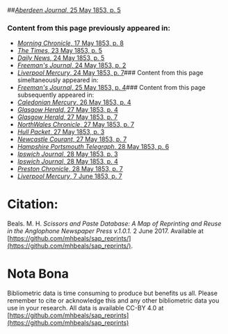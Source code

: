 ##[*Aberdeen Journal*, 25 May 1853, p. 5](https://mhbeals.github.io/sap_html/Aberdeen-Journal/Aberdeen-Journal-25-May-1853-p-5)

### Content from this page previously appeared in:
+ [*Morning Chronicle*, 17 May 1853, p. 8](https://mhbeals.github.io/sap_html/Morning-Chronicle/Morning-Chronicle-17-May-1853-p-8)
+ [*The Times*, 23 May 1853, p. 5](https://mhbeals.github.io/sap_html/The-Times/The-Times-23-May-1853-p-5)
+ [*Daily News*, 24 May 1853, p. 5](https://mhbeals.github.io/sap_html/Daily-News/Daily-News-24-May-1853-p-5)
+ [*Freeman's Journal*, 24 May 1853, p. 2](https://mhbeals.github.io/sap_html/Freeman's-Journal/Freeman's-Journal-24-May-1853-p-2)
+ [*Liverpool Mercury*, 24 May 1853, p. 7](https://mhbeals.github.io/sap_html/Liverpool-Mercury/Liverpool-Mercury-24-May-1853-p-7)### Content from this page simeltaneously appeared in:
+ [*Freeman's Journal*, 25 May 1853, p. 4](https://mhbeals.github.io/sap_html/Freeman's-Journal/Freeman's-Journal-25-May-1853-p-4)### Content from this page subsequently appeared in:
+ [*Caledonian Mercury*, 26 May 1853, p. 4](https://mhbeals.github.io/sap_html/Caledonian-Mercury/Caledonian-Mercury-26-May-1853-p-4)
+ [*Glasgow Herald*, 27 May 1853, p. 4](https://mhbeals.github.io/sap_html/Glasgow-Herald/Glasgow-Herald-27-May-1853-p-4)
+ [*Glasgow Herald*, 27 May 1853, p. 7](https://mhbeals.github.io/sap_html/Glasgow-Herald/Glasgow-Herald-27-May-1853-p-7)
+ [*NorthWales Chronicle*, 27 May 1853, p. 7](https://mhbeals.github.io/sap_html/NorthWales-Chronicle/NorthWales-Chronicle-27-May-1853-p-7)
+ [*Hull Packet*, 27 May 1853, p. 3](https://mhbeals.github.io/sap_html/Hull-Packet/Hull-Packet-27-May-1853-p-3)
+ [*Newcastle Courant*, 27 May 1853, p. 7](https://mhbeals.github.io/sap_html/Newcastle-Courant/Newcastle-Courant-27-May-1853-p-7)
+ [*Hampshire Portsmouth Telegraph*, 28 May 1853, p. 6](https://mhbeals.github.io/sap_html/Hampshire-Portsmouth-Telegraph/Hampshire-Portsmouth-Telegraph-28-May-1853-p-6)
+ [*Ipswich Journal*, 28 May 1853, p. 3](https://mhbeals.github.io/sap_html/Ipswich-Journal/Ipswich-Journal-28-May-1853-p-3)
+ [*Ipswich Journal*, 28 May 1853, p. 4](https://mhbeals.github.io/sap_html/Ipswich-Journal/Ipswich-Journal-28-May-1853-p-4)
+ [*Preston Chronicle*, 28 May 1853, p. 7](https://mhbeals.github.io/sap_html/Preston-Chronicle/Preston-Chronicle-28-May-1853-p-7)
+ [*Liverpool Mercury*, 7 June 1853, p. 7](https://mhbeals.github.io/sap_html/Liverpool-Mercury/Liverpool-Mercury-7-June-1853-p-7)
                    
# Citation: 

Beals. M. H. *Scissors and Paste Database: A Map of Reprinting and Reuse in the Anglophone Newspaper Press v.1.0.1.* 2 June 2017. Available at [https://github.com/mhbeals/sap_reprints/](https://github.com/mhbeals/sap_reprints/). 
                    
# Nota Bona

Bibliometric data is time consuming to produce but benefits us all. Please remember to cite or acknowledge this and any other bibliometric data you use in your research. All data is available CC-BY 4.0 at [https://github.com/mhbeals/sap_reprints](https://github.com/mhbeals/sap_reprints)